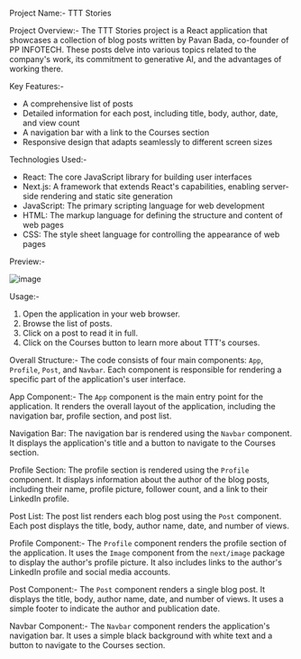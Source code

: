 Project Name:- TTT Stories

Project Overview:-
The TTT Stories project is a React application that showcases a collection of blog posts written by Pavan
Bada, co-founder of PP INFOTECH. These posts delve into various topics related to the company's work,
its commitment to generative AI, and the advantages of working there.

Key Features:-
- A comprehensive list of posts
- Detailed information for each post, including title, body, author, date, and view count
- A navigation bar with a link to the Courses section
- Responsive design that adapts seamlessly to different screen sizes

Technologies Used:-
- React: The core JavaScript library for building user interfaces
- Next.js: A framework that extends React's capabilities, enabling server-side rendering and static site
generation
- JavaScript: The primary scripting language for web development
- HTML: The markup language for defining the structure and content of web pages
- CSS: The style sheet language for controlling the appearance of web pages

Preview:-


![image](https://github.com/Pavanbada/TTT/assets/128687789/5eba8e79-2bb1-44b8-90ec-bb16dbe1f179)


Usage:-
1. Open the application in your web browser.
2. Browse the list of posts.
3. Click on a post to read it in full.
4. Click on the Courses button to learn more about TTT's courses.

Overall Structure:-
The code consists of four main components: `App`, `Profile`, `Post`, and `Navbar`. Each component is
responsible for rendering a specific part of the application's user interface.

App Component:-
The `App` component is the main entry point for the application. It renders the overall layout of the
application, including the navigation bar, profile section, and post list.

Navigation Bar: The navigation bar is rendered using the `Navbar` component. It displays the
application's title and a button to navigate to the Courses section.

Profile Section: The profile section is rendered using the `Profile` component. It displays information
about the author of the blog posts, including their name, profile picture, follower count, and a link to
their LinkedIn profile.

Post List: The post list renders each blog post using the `Post` component. Each post displays the title,
body, author name, date, and number of views.

Profile Component:-
The `Profile` component renders the profile section of the application. It uses the `Image` component
from the `next/image` package to display the author's profile picture. It also includes links to the
author's LinkedIn profile and social media accounts.

Post Component:-
The `Post` component renders a single blog post. It displays the title, body, author name, date, and
number of views. It uses a simple footer to indicate the author and publication date.

Navbar Component:-
The `Navbar` component renders the application's navigation bar. It uses a simple black background
with white text and a button to navigate to the Courses section.

